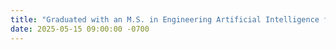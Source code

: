 ```yaml
---
title: "Graduated with an M.S. in Engineering Artificial Intelligence from Carnegie Mellon University Africa"
date: 2025-05-15 09:00:00 -0700
---
```


